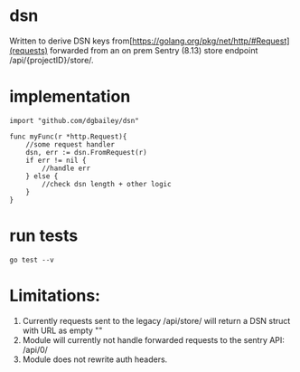 # dsn

Written to derive DSN keys from[https://golang.org/pkg/net/http/#Request](requests) forwarded from an on prem Sentry (8.13) store endpoint /api/{projectID}/store/.

# implementation
```
import "github.com/dgbailey/dsn"

func myFunc(r *http.Request){
    //some request handler
	dsn, err := dsn.FromRequest(r)
	if err != nil {
		//handle err
	} else {
        //check dsn length + other logic
	}
}

```

# run tests

```go test --v```

# Limitations:
1. Currently requests sent to the legacy /api/store/ will return a DSN struct with URL as empty ""
2. Module will currently not handle forwarded requests to the sentry API: /api/0/ 
3. Module does not rewrite auth headers.





    